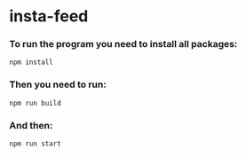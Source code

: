 # insta-feed
### To run the program you need to install all packages:
``` npm install  ```
### Then you need to run: 
``` npm run build ```
### And then: 
``` npm run start ```
